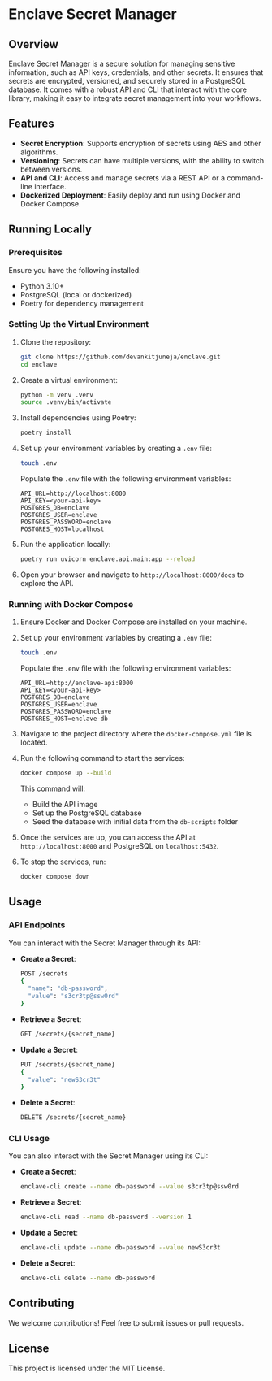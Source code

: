 
# Enclave Secret Manager

## Overview

Enclave Secret Manager is a secure solution for managing sensitive information, such as API keys, credentials, and other secrets. It ensures that secrets are encrypted, versioned, and securely stored in a PostgreSQL database. It comes with a robust API and CLI that interact with the core library, making it easy to integrate secret management into your workflows.

## Features
- **Secret Encryption**: Supports encryption of secrets using AES and other algorithms.
- **Versioning**: Secrets can have multiple versions, with the ability to switch between versions.
- **API and CLI**: Access and manage secrets via a REST API or a command-line interface.
- **Dockerized Deployment**: Easily deploy and run using Docker and Docker Compose.

## Running Locally

### Prerequisites
Ensure you have the following installed:
- Python 3.10+
- PostgreSQL (local or dockerized)
- Poetry for dependency management

### Setting Up the Virtual Environment

1. Clone the repository:
   ```bash
   git clone https://github.com/devankitjuneja/enclave.git
   cd enclave
   ```

2. Create a virtual environment:
   ```bash
   python -m venv .venv
   source .venv/bin/activate
   ```

3. Install dependencies using Poetry:
   ```bash
   poetry install
   ```

4. Set up your environment variables by creating a `.env` file:
   ```bash
   touch .env
   ```

   Populate the `.env` file with the following environment variables:
   ```env
   API_URL=http://localhost:8000
   API_KEY=<your-api-key>
   POSTGRES_DB=enclave
   POSTGRES_USER=enclave
   POSTGRES_PASSWORD=enclave
   POSTGRES_HOST=localhost
   ```

5. Run the application locally:
   ```bash
   poetry run uvicorn enclave.api.main:app --reload
   ```

6. Open your browser and navigate to `http://localhost:8000/docs` to explore the API.

### Running with Docker Compose

1. Ensure Docker and Docker Compose are installed on your machine.
2. Set up your environment variables by creating a `.env` file:
   ```bash
   touch .env
   ```

   Populate the `.env` file with the following environment variables:
   ```env
   API_URL=http://enclave-api:8000
   API_KEY=<your-api-key>
   POSTGRES_DB=enclave
   POSTGRES_USER=enclave
   POSTGRES_PASSWORD=enclave
   POSTGRES_HOST=enclave-db
   ```
3. Navigate to the project directory where the `docker-compose.yml` file is located.
4. Run the following command to start the services:
   ```bash
   docker compose up --build
   ```
   This command will:
   - Build the API image
   - Set up the PostgreSQL database
   - Seed the database with initial data from the `db-scripts` folder

5. Once the services are up, you can access the API at `http://localhost:8000` and PostgreSQL on `localhost:5432`.

6. To stop the services, run:
   ```bash
   docker compose down
   ```

## Usage

### API Endpoints

You can interact with the Secret Manager through its API:

- **Create a Secret**:
   ```bash
   POST /secrets
   {
     "name": "db-password",
     "value": "s3cr3tp@ssw0rd"
   }
   ```

- **Retrieve a Secret**:
   ```bash
   GET /secrets/{secret_name}
   ```

- **Update a Secret**:
   ```bash
   PUT /secrets/{secret_name}
   {
     "value": "newS3cr3t"
   }
   ```

- **Delete a Secret**:
   ```bash
   DELETE /secrets/{secret_name}
   ```

### CLI Usage

You can also interact with the Secret Manager using its CLI:

- **Create a Secret**:
   ```bash
   enclave-cli create --name db-password --value s3cr3tp@ssw0rd
   ```

- **Retrieve a Secret**:
   ```bash
   enclave-cli read --name db-password --version 1
   ```

- **Update a Secret**:
   ```bash
   enclave-cli update --name db-password --value newS3cr3t
   ```

- **Delete a Secret**:
   ```bash
   enclave-cli delete --name db-password
   ```

## Contributing

We welcome contributions! Feel free to submit issues or pull requests.

## License

This project is licensed under the MIT License.
